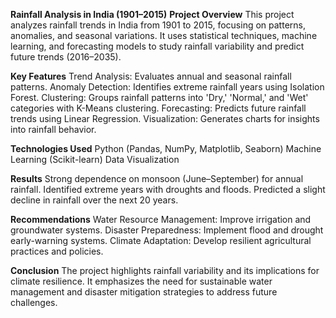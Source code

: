 **Rainfall Analysis in India (1901–2015)**
**Project Overview**
This project analyzes rainfall trends in India from 1901 to 2015, focusing on patterns, anomalies, and seasonal variations. It uses statistical techniques, machine learning, and forecasting models to study rainfall variability and predict future trends (2016–2035).

**Key Features**
Trend Analysis: Evaluates annual and seasonal rainfall patterns.
Anomaly Detection: Identifies extreme rainfall years using Isolation Forest.
Clustering: Groups rainfall patterns into 'Dry,' 'Normal,' and 'Wet' categories with K-Means clustering.
Forecasting: Predicts future rainfall trends using Linear Regression.
Visualization: Generates charts for insights into rainfall behavior.

**Technologies Used**
Python (Pandas, NumPy, Matplotlib, Seaborn)
Machine Learning (Scikit-learn)
Data Visualization

**Results**
Strong dependence on monsoon (June–September) for annual rainfall.
Identified extreme years with droughts and floods.
Predicted a slight decline in rainfall over the next 20 years.

**Recommendations**
Water Resource Management: Improve irrigation and groundwater systems.
Disaster Preparedness: Implement flood and drought early-warning systems.
Climate Adaptation: Develop resilient agricultural practices and policies.

**Conclusion**
The project highlights rainfall variability and its implications for climate resilience. It emphasizes the need for sustainable water management and disaster mitigation strategies to address future challenges.

